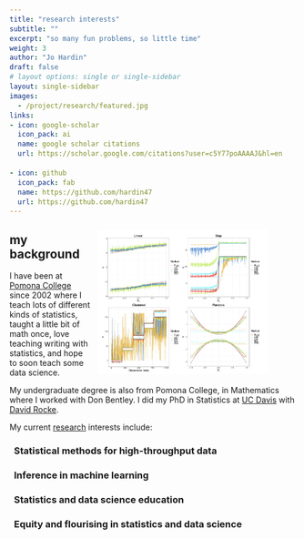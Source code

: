 ```yaml
---
title: "research interests"
subtitle: ""
excerpt: "so many fun problems, so little time"
weight: 3
author: "Jo Hardin"
draft: false
# layout options: single or single-sidebar
layout: single-sidebar
images:
  - /project/research/featured.jpg
links:
- icon: google-scholar
  icon_pack: ai
  name: google scholar citations
  url: https://scholar.google.com/citations?user=c5Y77poAAAAJ&hl=en  
  
- icon: github
  icon_pack: fab
  name: https://github.com/hardin47
  url: https://github.com/hardin47
---
```



<figure>
<img style = "padding: 10px;float: right;" alt = 'hrdag' width='300' src='featured.jpg' />
</figure>




## my background

I have been at [Pomona College](https://www.pomona.edu/academics/departments/mathematics) since 2002 where I teach lots of different kinds of statistics, taught a little bit of math once, love teaching writing with statistics, and hope to soon teach some data science.

My undergraduate degree is also from Pomona College, in Mathematics where I worked with Don Bentley.  I did my PhD in Statistics at [UC Davis](https://statistics.ucdavis.edu/) with [David Rocke](http://dmrocke.ucdavis.edu/).  

My current [research](/research/) interests include:

<h3><i class="fas fa-chart-line"></i> &nbsp; Statistical methods for high-throughput data</h3>
<h3><i class="fas fa-sitemap"></i> &nbsp; Inference in machine learning</h3>
<h3><i class="fas fa-chalkboard-teacher"></i> &nbsp; Statistics and data science education</h3>
<h3><i class="fas fa-equals"></i> &nbsp; Equity and flourising in statistics and data science</h3> 





